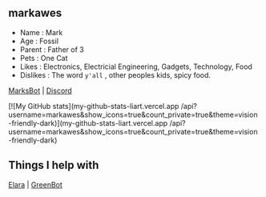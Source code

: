 ## markawes

- Name : Mark
- Age : Fossil
- Parent : Father of 3
- Pets : One Cat
- Likes : Electronics, Electricial Engineering, Gadgets, Technology, Food
- Dislikes : The word `y'all` , other peoples kids, spicy food.

[MarksBot](https://marksbot.mwserver.site) | [Discord](https://discord.gg/)

[![My GitHub stats](my-github-stats-liart.vercel.app
/api?username=markawes&show_icons=true&count_private=true&theme=vision-friendly-dark)](my-github-stats-liart.vercel.app
/api?username=markawes&show_icons=true&count_private=true&theme=vision-friendly-dark)

## Things I help with

[Elara](https://superchiefyt.xyz) | [GreenBot](https://greenbot.mwserver.site)
